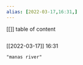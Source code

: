 ```yaml
---
alias: [2022-03-17,16:31,]
---
```

[[]]
table of content
```toc
```

[[2022-03-17]] 16:31

```query
"manas river"
```